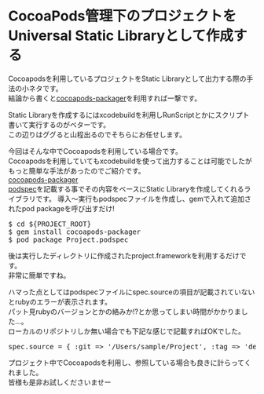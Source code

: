 # CocoaPods管理下のプロジェクトをUniversal Static Libraryとして作成する

<div><p>Cocoapodsを利用しているプロジェクトをStatic Libraryとして出力する際の手法の小ネタです。<br>
結論から書くと<a href="https://github.com/CocoaPods/cocoapods-packager">cocoapods-packager</a>を利用すれば一撃です。</p><p>Static Libraryを作成するにはxcodebuildを利用しRunScriptとかにスクリプト書いて実行するのがベターです。<br>
この辺りはググると山程出るのでそちらにお任せします。</p><p>今回はそんな中でCocoapodsを利用している場合です。<br>
Cocoapodsを利用していてもxcodebuildを使って出力することは可能でしたがもっと簡単な手法があったのでご紹介です。<br>
<a href="https://github.com/CocoaPods/cocoapods-packager">cocoapods-packager</a><br>
<a href="https://guides.cocoapods.org/syntax/podspec.html">podspec</a>を記載する事でその内容をベースにStatic Libraryを作成してくれるライブラリです。
導入〜実行もpodspecファイルを作成し、gemで入れて追加されたpod packageを呼び出すだけ!</p><div class="codehilite"><pre class="hljs ruby"><span class="hljs-variable">$ </span>cd <span class="hljs-variable">${</span><span class="hljs-constant">PROJECT_ROOT</span>}
<span class="hljs-variable">$ </span>gem install cocoapods-packager
<span class="hljs-variable">$ </span>pod package <span class="hljs-constant">Project</span>.podspec
</pre></div><p>後は実行したディレクトリに作成されたproject.frameworkを利用するだけです。<br>
非常に簡単ですね。</p><p>ハマった点としてはpodspecファイルにspec.sourceの項目が記載されていないとrubyのエラーが表示されます。<br>
パット見rubyのバージョンとかの絡みか!?とか思ってしまい時間がかかりました...。<br>
ローカルのリポジトリしか無い場合でも下記な感じで記載すればOKでした。</p><div class="codehilite"><pre class="hljs php">spec.source = { :git =&gt; <span class="hljs-string">'/Users/sample/Project'</span>, :tag =&gt; <span class="hljs-string">'develop'</span> }
</pre></div><p>プロジェクト中でCocoapodsを利用し、参照している場合も良きに計らってくれました。<br>
皆様も是非お試しくださいませー</p></div>